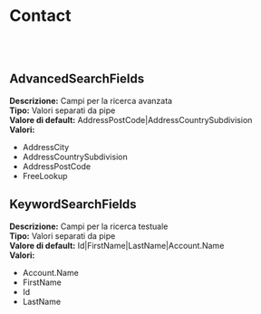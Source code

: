# Contact

<br><br> 

AdvancedSearchFields 
----
**Descrizione:** Campi per la ricerca avanzata<br>
**Tipo:** Valori separati da pipe<br>
**Valore di default:** AddressPostCode&#124;AddressCountrySubdivision<br>
**Valori:**
* AddressCity
* AddressCountrySubdivision
* AddressPostCode
* FreeLookup

KeywordSearchFields 
----
**Descrizione:** Campi per la ricerca testuale<br>
**Tipo:** Valori separati da pipe<br>
**Valore di default:** Id&#124;FirstName&#124;LastName&#124;Account.Name<br>
**Valori:**
* Account.Name
* FirstName
* Id
* LastName

